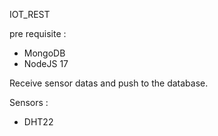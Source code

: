IOT_REST

pre requisite : 
- MongoDB
- NodeJS 17

Receive sensor datas and push to the database.

Sensors :
- DHT22